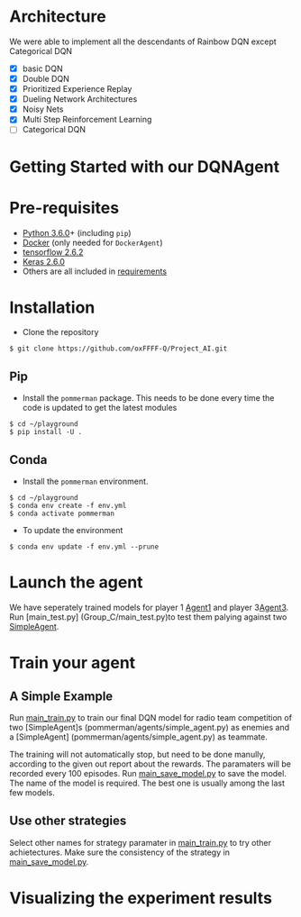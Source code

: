 # Architecture

We were able to implement all the descendants of Rainbow DQN except Categorical DQN

- [x] basic DQN
- [x] Double DQN
- [x] Prioritized Experience Replay
- [x] Dueling Network Architectures
- [x] Noisy Nets
- [x] Multi Step Reinforcement Learning
- [ ] Categorical DQN

# Getting Started with our DQNAgent

# Pre-requisites

* [Python 3.6.0](https://www.python.org/downloads/release/python-360/)+ (including `pip`)
* [Docker](https://www.docker.com/) (only needed for `DockerAgent`)
* [tensorflow 2.6.2](https://www.tensorflow.org/hub/installation)
* [Keras 2.6.0](https://keras.io/getting_started/)
* Others are all included in [requirements](Group_C/requirements.txt)
# Installation

* Clone the repository
```
$ git clone https://github.com/oxFFFF-Q/Project_AI.git
```

## Pip

* Install the `pommerman` package. This needs to be done every time the code is updated to get the
latest modules
```
$ cd ~/playground
$ pip install -U .
```

## Conda

* Install the `pommerman` environment.
```
$ cd ~/playground
$ conda env create -f env.yml
$ conda activate pommerman
```

* To update the environment
```
$ conda env update -f env.yml --prune
```

# Launch the agent
We have seperately trained models for player 1 [Agent1](Group_C/agents/Agent1.py) and player 3[Agent3](Group_C/agents/Agent3.py). Run [main_test.py] (Group_C/main_test.py)to test them palying against two [SimpleAgent](pommerman/agents/simple_agent.py).

# Train your agent

## A Simple Example

Run [main_train.py](Group_C/main_train.py) to train our final DQN model for radio team competition of two [SimpleAgent]s (pommerman/agents/simple_agent.py) as enemies and a [SimpleAgent] (pommerman/agents/simple_agent.py) as teammate.

The training will not automatically stop, but need to be done manully, according to the given out report about the rewards. The paramaters will be recorded every 100 episodes. Run [main_save_model.py](Group_C/main_save_model.py) to save the model. The name of the model is required. The best one is usually among the last few models.

## Use other strategies

Select other names for strategy paramater in [main_train.py](Group_C/main_train.py) to try other achietectures. Make sure the consistency of the strategy in [main_save_model.py](Group_C/main_save_model.py).



# Visualizing the experiment results
